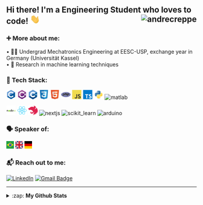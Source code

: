 <h2 align="left"> 
   Hi there! I'm a Engineering Student who loves to code! <img src="https://github.com/ABSphreak/ABSphreak/blob/master/gifs/Hi.gif" height="25px">
   <img align="right" vertical-align="center" src="https://komarev.com/ghpvc/?username=andrecreppe" alt="andrecreppe" />
</h2>

### ➕ More about me:

•  👨‍💻 Undergrad Mechatronics Engineering at EESC-USP, exchange year in Germany (Universität Kassel)<br>
•  🔬 Research in machine learning techniques<br>

### 🧰 Tech Stack:

<p align="left">
  <img src="https://raw.githubusercontent.com/devicons/devicon/master/icons/c/c-original.svg" alt="c" width="25" height="25"/>
  <img src="https://raw.githubusercontent.com/devicons/devicon/master/icons/csharp/csharp-original.svg" alt="csharp" width="25" height="25"/>
  <img src="https://raw.githubusercontent.com/devicons/devicon/master/icons/cplusplus/cplusplus-original.svg" alt="c" width="25" height="25"/>
  <img src="https://raw.githubusercontent.com/devicons/devicon/master/icons/css3/css3-original.svg" alt="css3"  width="25" height="25"/>
  <img src="https://raw.githubusercontent.com/devicons/devicon/master/icons/html5/html5-original.svg" alt="html5"  width="25" height="25"/>
  <img src="https://github.com/devicons/devicon/blob/master/icons/php/php-original.svg" alt="php" width="25" height="25"/>
  <img src="https://raw.githubusercontent.com/devicons/devicon/master/icons/javascript/javascript-original.svg" alt="javascript" width="25" height="25"/>
  <img src="https://raw.githubusercontent.com/devicons/devicon/master/icons/typescript/typescript-original.svg" alt="typescript" width="25" height="25"/>
  <img src="https://raw.githubusercontent.com/devicons/devicon/master/icons/python/python-original.svg" alt="python" width="25" height="25"/>
  <img src="https://upload.wikimedia.org/wikipedia/commons/2/21/Matlab_Logo.png" alt="matlab" width="25" height="25"/>
</p>

<p align="left">
  <img src="https://raw.githubusercontent.com/devicons/devicon/master/icons/nodejs/nodejs-original-wordmark.svg" alt="nodejs" width="25" height="25"/>
  <img src="https://raw.githubusercontent.com/devicons/devicon/master/icons/react/react-original.svg" alt="react" width="25" height="25"/>
  <img src="https://github.com/devicons/devicon/blob/master/icons/nestjs/nestjs-plain.svg" alt="nestjs" width="25" height="25"/>
  <img src="https://cdn.worldvectorlogo.com/logos/nextjs-2.svg" alt="nextjs" width="25" height="25"/>
  <img src="https://upload.wikimedia.org/wikipedia/commons/0/05/Scikit_learn_logo_small.svg" alt="scikit_learn" width="25" height="25"/>
  <img src="https://cdn.worldvectorlogo.com/logos/arduino-1.svg" alt="arduino" width="25" height="25"/>
</p>


### 🗣️ Speaker of:
<p>
  <img src="https://github.com/lipis/flag-icons/blob/main/flags/1x1/br.svg" alt="es" width="20" height="20"/> 
  <img src="https://github.com/lipis/flag-icons/blob/main/flags/1x1/gb.svg" alt="gb" width="20" height="20"/> 
  <img src="https://github.com/lipis/flag-icons/blob/main/flags/1x1/de.svg" alt="de" width="20" height="20"/>
</p>

### 📬 Reach out to me:

[![LinkedIn](https://img.shields.io/badge/linkedin-%230077B5.svg?style=for-the-badge&logo=linkedin&logoColor=white)](https://www.linkedin.com/in/andrecreppe/)
[![Gmail Badge](https://img.shields.io/badge/-Gmail-c14438?style=flat-square&logo=Gmail&logoColor=white&link=mailto:andrecrepper@gmail.com)](mailto:andrecrepper@gmail.com)

<hr>

<details>
   <summary>:zap: <strong> My Github Stats</strong> </summary>
   <img align="left" alt="andrecreppe's Github Stats" src="https://github-readme-stats.vercel.app/api?username=andrecreppe&show_icons=true&hide_border=true" />
   <img align="right" alt="favourite langs" src="https://github-readme-stats.vercel.app/api/top-langs/?username=andrecreppe&language=compact&hide_border=true" />
</details>
